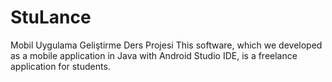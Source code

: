 # StuLance
Mobil Uygulama Geliştirme Ders Projesi
This software, which we developed as a mobile application in Java with Android Studio IDE, is a freelance application for students.
